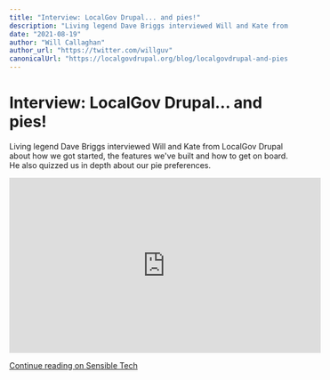 ```yaml
---
title: "Interview: LocalGov Drupal... and pies!"
description: "Living legend Dave Briggs interviewed Will and Kate from LocalGov Drupal about how we got started, the features we've built and how to get on board. He also quizzed us in depth about our pie preferences."
date: "2021-08-19"
author: "Will Callaghan"
author_url: "https://twitter.com/willguv"
canonicalUrl: "https://localgovdrupal.org/blog/localgovdrupal-and-pies.html"
---
```


# Interview: LocalGov Drupal... and pies!

Living legend Dave Briggs interviewed Will and Kate from LocalGov Drupal about how we got started, the features we've built and how to get on board. He also quizzed us in depth about our pie preferences.

<iframe width="560" height="315" src="https://www.youtube.com/embed/4vRSx1Nb5F4" title="YouTube video player" frameborder="0" allow="accelerometer; autoplay; clipboard-write; encrypted-media; gyroscope; picture-in-picture" allowfullscreen></iframe>

[Continue reading on Sensible Tech](https://sensibletech.co.uk/localgovdrupal-with-kate-hurr-and-will-callaghan/)

